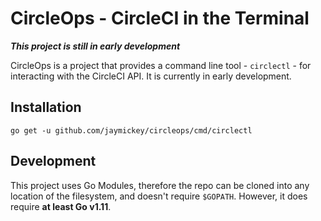 # CircleOps - CircleCI in the Terminal

**_This project is still in early development_**

CircleOps is a project that provides a command line tool - `circlectl` - for interacting with the CircleCI API. It is currently in early development.

## Installation 

`go get -u github.com/jaymickey/circleops/cmd/circlectl`

## Development

This project uses Go Modules, therefore the repo can be cloned into any location of the filesystem, and doesn't require `$GOPATH`. However, it does require **at least Go v1.11**.